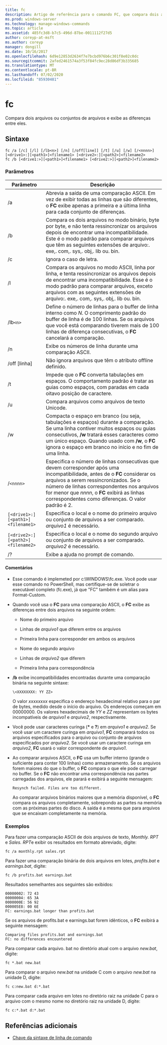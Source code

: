 ```yaml
---
title: fc
description: Artigo de referência para o comando FC, que compara dois arquivos ou conjuntos de arquivos e exibe as diferenças entre eles.
ms.prod: windows-server
ms.technology: manage-windows-commands
ms.topic: article
ms.assetid: 485fc3d8-b7c5-496d-87be-0011112f27d5
author: coreyp-at-msft
ms.author: coreyp
manager: dongill
ms.date: 10/16/2017
ms.openlocfilehash: 6d9e12853d2634f7e7bcbd976b6c301f8e02c0dc
ms.sourcegitcommit: 2afed2461574a3f53f84fc9ec28d86df3b335685
ms.translationtype: MT
ms.contentlocale: pt-BR
ms.lasthandoff: 07/02/2020
ms.locfileid: "85930481"
---
```

# <a name="fc"></a>fc

Compara dois arquivos ou conjuntos de arquivos e exibe as diferenças entre eles.

## <a name="syntax"></a>Sintaxe

```
fc /a [/c] [/l] [/lb<n>] [/n] [/off[line]] [/t] [/u] [/w] [/<nnnn>] [<drive1>:][<path1>]<filename1> [<drive2>:][<path2>]<filename2>
fc /b [<drive1:>][<path1>]<filename1> [<drive2:>][<path2>]<filename2>
```

### <a name="parameters"></a>Parâmetros

| Parâmetro | Descrição |
| --------- | ----------- |
| /a | Abrevia a saída de uma comparação ASCII. Em vez de exibir todas as linhas que são diferentes, o **FC** exibe apenas a primeira e a última linha para cada conjunto de diferenças. |
| /b | Compara os dois arquivos no modo binário, byte por byte, e não tenta ressincronizar os arquivos depois de encontrar uma incompatibilidade. Este é o modo padrão para comparar arquivos que têm as seguintes extensões de arquivo:. exe,. com,. sys,. obj,. lib ou. bin. |
| /c | Ignora o caso de letra. |
| /l | Compara os arquivos no modo ASCII, linha por linha, e tenta ressincronizar os arquivos depois de encontrar uma incompatibilidade. Esse é o modo padrão para comparar arquivos, exceto arquivos com as seguintes extensões de arquivo:. exe,. com,. sys,. obj,. lib ou. bin. |
| /lb`<n>` | Define o número de linhas para o buffer de linha interno como *N*. O comprimento padrão do buffer de linha é de 100 linhas. Se os arquivos que você está comparando tiverem mais de 100 linhas de diferença consecutivas, o **FC** cancelará a comparação. |
| /n | Exibe os números de linha durante uma comparação ASCII. |
| /off [linha] | Não ignora arquivos que têm o atributo offline definido. |
| /t | Impede que o **FC** converta tabulações em espaços. O comportamento padrão é tratar as guias como espaços, com paradas em cada oitavo posição de caractere. |
| /u | Compara arquivos como arquivos de texto Unicode. |
| /w | Compacta o espaço em branco (ou seja, tabulações e espaços) durante a comparação. Se uma linha contiver muitos espaços ou guias consecutivos, **/w** tratará esses caracteres como um único espaço. Quando usado com **/w**, o **FC** ignora o espaço em branco no início e no fim de uma linha. |
| /`<nnnn>` | Especifica o número de linhas consecutivas que devem corresponder após uma incompatibilidade, antes de o **FC** considerar os arquivos a serem ressincronizados. Se o número de linhas correspondentes nos arquivos for menor que *nnnn*, o **FC** exibirá as linhas correspondentes como diferenças. O valor padrão é 2. |
| `[<drive1>:][<path1>]<filename1>` | Especifica o local e o nome do primeiro arquivo ou conjunto de arquivos a ser comparado. *arquivo1* é necessário. |
| `[<drive2>:][<path2>]<filename2>` | Especifica o local e o nome do segundo arquivo ou conjunto de arquivos a ser comparado. *arquivo2* é necessário. |
| /? | Exibe a ajuda no prompt de comando. |

#### <a name="remarks"></a>Comentários

- Esse comando é implemeted por c:\WINDOWS\fc.exe. Você pode usar esse comando no PowerShell, mas certifique-se de soletrar o executável completo (fc.exe), já que "FC" também é um alias para Format-Custom.

- Quando você usa o **FC** para uma comparação ASCII, o **FC** exibe as diferenças entre dois arquivos na seguinte ordem:

  - Nome do primeiro arquivo

  - Linhas de *arquivo1* que diferem entre os arquivos

  - Primeira linha para corresponder em ambos os arquivos

  - Nome do segundo arquivo

  - Linhas de *arquivo2* que diferem

  - Primeira linha para correspondência

- **/b** exibe incompatibilidades encontradas durante uma comparação binária na seguinte sintaxe:

    `\<XXXXXXXX: YY ZZ>`

    O valor *xxxxxxxx* especifica o endereço hexadecimal relativo para o par de bytes, medido desde o início do arquivo. Os endereços começam em 00000000. Os valores hexadecimais de *YY* e *ZZ* representam os bytes incompatíveis de *arquivo1* e *arquivo2*, respectivamente.

- Você pode usar caracteres curinga (**&#42;** e **?**) em *arquivo1* e *arquivo2*. Se você usar um caractere curinga em *arquivo1*, **FC** comparará todos os arquivos especificados para o arquivo ou conjunto de arquivos especificados por *arquivo2*. Se você usar um caractere curinga em *arquivo2*, **FC** usará o valor correspondente de *arquivo1*.

- Ao comparar arquivos ASCII, o **FC** usa um buffer interno (grande o suficiente para conter 100 linhas) como armazenamento. Se os arquivos forem maiores do que o buffer, o **FC** compara o que ele pode carregar no buffer. Se o **FC** não encontrar uma correspondência nas partes carregadas dos arquivos, ele parará e exibirá a seguinte mensagem:

    `Resynch failed. Files are too different.`

    Ao comparar arquivos binários maiores que a memória disponível, o **FC** compara os arquivos completamente, sobrepondo as partes na memória com as próximas partes do disco. A saída é a mesma que para arquivos que se encaixam completamente na memória.

### <a name="examples"></a>Exemplos

Para fazer uma comparação ASCII de dois arquivos de texto, *Monthly. RPT* e *Sales. RPT*e exibir os resultados em formato abreviado, digite:

```
fc /a monthly.rpt sales.rpt
```

Para fazer uma comparação binária de dois arquivos em lotes, *profits.bat* e *earnings.bat*, digite:

```
fc /b profits.bat earnings.bat
```

Resultados semelhantes aos seguintes são exibidos:

```
00000002: 72 43
00000004: 65 3A
0000000E: 56 92
000005E8: 00 6E
FC: earnings.bat longer than profits.bat
```

Se os arquivos de profits.bat e earnings.bat forem idênticos, o **FC** exibirá a seguinte mensagem:

```
Comparing files profits.bat and earnings.bat
FC: no differences encountered
```

Para comparar cada arquivo. bat no diretório atual com o arquivo *new.bat*, digite:

```
fc *.bat new.bat
```

Para comparar o arquivo *new.bat* na unidade C com o arquivo *new.bat* na unidade D, digite:

```
fc c:new.bat d:*.bat
```

Para comparar cada arquivo em lotes no diretório raiz na unidade C para o arquivo com o mesmo nome no diretório raiz na unidade D, digite:

```
fc c:*.bat d:*.bat
```

## <a name="additional-references"></a>Referências adicionais

- [Chave da sintaxe de linha de comando](command-line-syntax-key.md)
